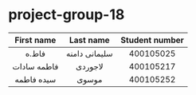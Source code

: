 # project-group-18


| First name     | Last name    |  Student number |
| :--------:     | :----------: | :-------------: |
 |  فاط.ه| سلیمانی دامنه| 400105025 |
 | فاطمه سادات |  لاجوردی| 400105217|
| سیده فاطمه|موسوی | 400105252|
